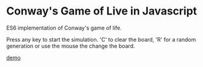 # Conway's Game of Live in Javascript
ES6 implementation of Conway's game of life.

Press any key to start the simulation. 'C' to clear the board, 'R' for a random generation or use
the mouse the change the board.

[demo](https://dboucken.github.io/js-game-of-life/)
